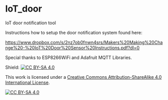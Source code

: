 # IoT_door
IoT door notification tool 

Instructions how to setup the door notification system found here: 

https://www.dropbox.com/s/2nz7ob0fnwn4srs/Makers%20Making%20Change%20-%20IoT%20Door%20Sensor%20Instructions.pdf?dl=0


Special thanks to ESP8266WiFi and  Adafruit MQTT Libraries.


Shield: [![CC BY-SA 4.0][cc-by-sa-shield]][cc-by-sa]

This work is licensed under a
[Creative Commons Attribution-ShareAlike 4.0 International License][cc-by-sa].

[![CC BY-SA 4.0][cc-by-sa-image]][cc-by-sa]

[cc-by-sa]: http://creativecommons.org/licenses/by-sa/4.0/
[cc-by-sa-image]: https://licensebuttons.net/l/by-sa/4.0/88x31.png
[cc-by-sa-shield]: https://img.shields.io/badge/License-CC%20BY--SA%204.0-lightgrey.svg
